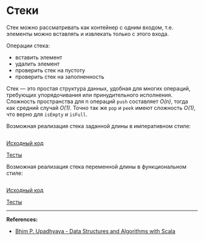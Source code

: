 # Стеки

Стек можно рассматривать как контейнер с одним входом, т.е. элементы можно вставлять и извлекать только с этого входа. 

Операции стека: 

- вставить элемент
- удалить элемент 
- проверить стек на пустоту
- проверить стек на заполненность

Стек — это простая структура данных, удобная для многих операций, требующих упорядочивания или принудительного исполнения. 
Сложность пространства для n операций `push` составляет _O(n)_, тогда как средний случай _O(1)_. 
Точно так же `pop` и `peek` имеют сложность _O(1)_, что верно для `isEmpty` и `isFull`.

Возможная реализация стека заданной длины в императивном стиле:

```scala123

```

[Исходный код](https://gitflic.ru/project/artemkorsakov/scalabook/blob?file=examples%2Fsrc%2Fmain%2Fscala%2Falgorithms%2Fsearch%2FSearch.scala&plain=1)

[Тесты](https://gitflic.ru/project/artemkorsakov/scalabook/blob?file=examples%2Fsrc%2Ftest%2Fscala%2Falgorithms%2Fsearch%2FSearchSuite.scala&plain=1)


Возможная реализация стека переменной длины в функциональном стиле:

```scala123

```

[Исходный код](https://gitflic.ru/project/artemkorsakov/scalabook/blob?file=examples%2Fsrc%2Fmain%2Fscala%2Falgorithms%2Fsearch%2FSearch.scala&plain=1)

[Тесты](https://gitflic.ru/project/artemkorsakov/scalabook/blob?file=examples%2Fsrc%2Ftest%2Fscala%2Falgorithms%2Fsearch%2FSearchSuite.scala&plain=1)


---

**References:**
- [Bhim P. Upadhyaya - Data Structures and Algorithms with Scala](https://link.springer.com/book/10.1007/978-3-030-12561-5)
